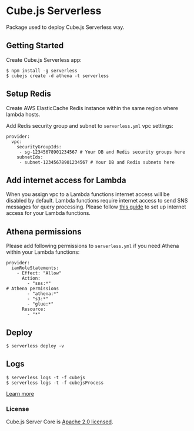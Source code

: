 # Cube.js Serverless

Package used to deploy Cube.js Serverless way.

## Getting Started

Create Cube.js Serverless app:

```
$ npm install -g serverless
$ cubejs create -d athena -t serverless
```

## Setup Redis

Create AWS ElasticCache Redis instance within the same region where lambda hosts.

Add Redis security group and subnet to `serverless.yml` vpc settings:

```
provider:
  vpc:
    securityGroupIds:
     - sg-12345678901234567 # Your DB and Redis security groups here
    subnetIds:
     - subnet-12345678901234567 # Your DB and Redis subnets here
```

## Add internet access for Lambda

When you assign vpc to a Lambda functions internet access will be disabled by default.
Lambda functions require internet access to send SNS messages for query processing.
Please follow [this guide](https://medium.com/@philippholly/aws-lambda-enable-outgoing-internet-access-within-vpc-8dd250e11e12) to set up internet access for your Lambda functions.

## Athena permissions

Please add following permissions to `serverless.yml` if you need Athena within your Lambda functions:

```
provider:
  iamRoleStatements:
    - Effect: "Allow"
      Action:
        - "sns:*"
# Athena permissions
        - "athena:*"
        - "s3:*"
        - "glue:*"
      Resource:
        - "*"
```

## Deploy

```
$ serverless deploy -v
```

## Logs

```
$ serverless logs -t -f cubejs
$ serverless logs -t -f cubejsProcess
```

[Learn more](https://github.com/statsbotco/cube.js#getting-started)

### License

Cube.js Server Core is [Apache 2.0 licensed](./LICENSE).